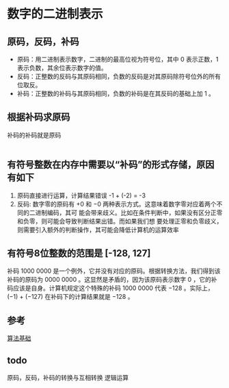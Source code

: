 # 数字的二进制表示

## 原码，反码，补码
- 原码：用二进制表示数字，二进制的最高位视为符号位，其中 0 表示正数，1 表示负数，其余位表示数字的值。
- 反码：正整数的反码与其原码相同，负数的反码是对其原码除符号位外的所有位取反。
- 补码：正整数的补码与其原码相同，负数的补码是在其反码的基础上加 1 。

## 根据补码求原码
补码的补码就是原码
```typescript
```

## 有符号整数在内存中需要以“补码”的形式存储，原因有如下
1. 原码直接进行运算，计算结果错误 -1 + (-2) = -3
2. 反码: 数字零的原码有 +0 和 −0 两种表示方式。这意味着数字零对应着两个不同的二进制编码，其可
能会带来歧义。比如在条件判断中，如果没有区分正零和负零，则可能会导致判断结果出错。而如果我们想
要处理正零和负零歧义，则需要引入额外的判断操作，其可能会降低计算机的运算效率

## 有符号8位整数的范围是 [-128, 127]
补码 1000 0000 是一个例外，它并没有对应的原码。根据转换方法，我们得到该补码的原码为
0000 0000 。这显然是矛盾的，因为该原码表示数字 0 ，它的补码应该是自身。计算机规定这个特殊的补码
1000 0000 代表 −128 。实际上，(−1) + (−127) 在补码下的计算结果就是 −128 。



## 参考
[算法基础](https://github.com/krahets/hello-algo.git)

## todo
原码，反码，补码的转换与互相转换
逻辑运算